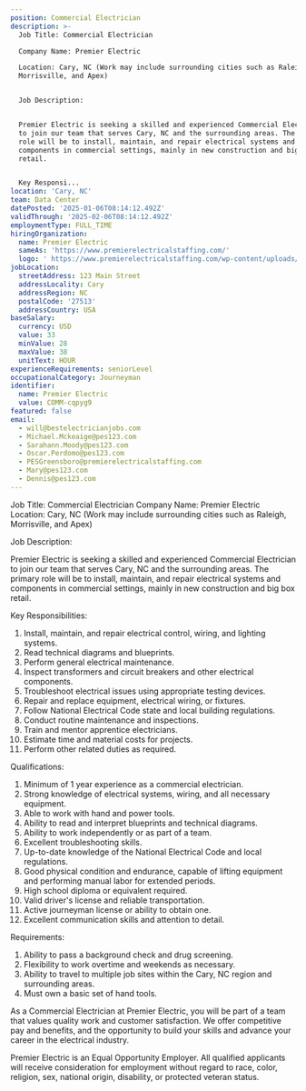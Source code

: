 ```yaml
---
position: Commercial Electrician
description: >-
  Job Title: Commercial Electrician 

  Company Name: Premier Electric 

  Location: Cary, NC (Work may include surrounding cities such as Raleigh,
  Morrisville, and Apex)


  Job Description:


  Premier Electric is seeking a skilled and experienced Commercial Electrician
  to join our team that serves Cary, NC and the surrounding areas. The primary
  role will be to install, maintain, and repair electrical systems and
  components in commercial settings, mainly in new construction and big box
  retail.


  Key Responsi...
location: 'Cary, NC'
team: Data Center
datePosted: '2025-01-06T08:14:12.492Z'
validThrough: '2025-02-06T08:14:12.492Z'
employmentType: FULL_TIME
hiringOrganization:
  name: Premier Electric
  sameAs: 'https://www.premierelectricalstaffing.com/'
  logo: ' https://www.premierelectricalstaffing.com/wp-content/uploads/2020/05/Premier-Electrical-Staffing-logo.png'
jobLocation:
  streetAddress: 123 Main Street
  addressLocality: Cary
  addressRegion: NC
  postalCode: '27513'
  addressCountry: USA
baseSalary:
  currency: USD
  value: 33
  minValue: 28
  maxValue: 38
  unitText: HOUR
experienceRequirements: seniorLevel
occupationalCategory: Journeyman
identifier:
  name: Premier Electric
  value: COMM-cqpyg9
featured: false
email:
  - will@bestelectricianjobs.com
  - Michael.Mckeaige@pes123.com
  - Sarahann.Moody@pes123.com
  - Oscar.Perdomo@pes123.com
  - PESGreensboro@premierelectricalstaffing.com
  - Mary@pes123.com
  - Dennis@pes123.com
---
```




Job Title: Commercial Electrician 
Company Name: Premier Electric 
Location: Cary, NC (Work may include surrounding cities such as Raleigh, Morrisville, and Apex)

Job Description:

Premier Electric is seeking a skilled and experienced Commercial Electrician to join our team that serves Cary, NC and the surrounding areas. The primary role will be to install, maintain, and repair electrical systems and components in commercial settings, mainly in new construction and big box retail.

Key Responsibilities:

1. Install, maintain, and repair electrical control, wiring, and lighting systems.
2. Read technical diagrams and blueprints.
3. Perform general electrical maintenance.
4. Inspect transformers and circuit breakers and other electrical components.
5. Troubleshoot electrical issues using appropriate testing devices.
6. Repair and replace equipment, electrical wiring, or fixtures.
7. Follow National Electrical Code state and local building regulations.
8. Conduct routine maintenance and inspections.
9. Train and mentor apprentice electricians.
10. Estimate time and material costs for projects.
11. Perform other related duties as required.

Qualifications:

1. Minimum of 1 year experience as a commercial electrician.
2. Strong knowledge of electrical systems, wiring, and all necessary equipment.
3. Able to work with hand and power tools.
4. Ability to read and interpret blueprints and technical diagrams.
5. Ability to work independently or as part of a team.
6. Excellent troubleshooting skills.
7. Up-to-date knowledge of the National Electrical Code and local regulations.
8. Good physical condition and endurance, capable of lifting equipment and performing manual labor for extended periods.
9. High school diploma or equivalent required.
10. Valid driver's license and reliable transportation.
11. Active journeyman license or ability to obtain one.
12. Excellent communication skills and attention to detail.

Requirements:

1. Ability to pass a background check and drug screening.
2. Flexibility to work overtime and weekends as necessary.
3. Ability to travel to multiple job sites within the Cary, NC region and surrounding areas.
4. Must own a basic set of hand tools.

As a Commercial Electrician at Premier Electric, you will be part of a team that values quality work and customer satisfaction. We offer competitive pay and benefits, and the opportunity to build your skills and advance your career in the electrical industry. 

Premier Electric is an Equal Opportunity Employer. All qualified applicants will receive consideration for employment without regard to race, color, religion, sex, national origin, disability, or protected veteran status.
